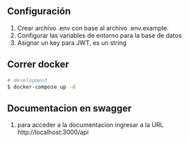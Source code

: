 ## Configuración

1. Crear archivo .env con base al archivo .env.example.
2. Configurar las variables de entorno para la base de datos
3. Asignar un key para JWT, es un string

## Correr docker

```bash
# development
$ docker-compose up -d
```

## Documentacion en swagger

1. para acceder a la documentacion ingresar a la URL http://localhost:3000/api
